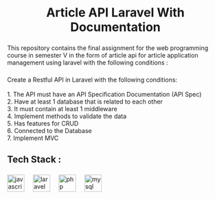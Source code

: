 <h1 align="center">Article API Laravel With Documentation</h1>

###

<p align="left">This repository contains the final assignment for the web programming course in semester V in the form of article api for article application management using laravel with the following conditions :</p>

###

<p align="left">Create a Restful API in Laravel with the following conditions:<br><br>1. The API must have an API Specification Documentation (API Spec)<br>2. Have at least 1 database that is related to each other<br>3. It must contain at least 1 middleware<br>4. Implement methods to validate the data<br>5. Has features for CRUD<br>6. Connected to the Database<br>7. Implement MVC</p>

###

<h2 align="left">Tech Stack :</h2>

###

<div align="left">
  <img src="https://cdn.jsdelivr.net/gh/devicons/devicon/icons/javascript/javascript-original.svg" height="40" alt="javascript logo"  />
  <img width="12" />
  <img src="https://cdn.jsdelivr.net/gh/devicons/devicon/icons/laravel/laravel-original.svg" height="40" alt="laravel logo"  />
  <img width="12" />
  <img src="https://cdn.jsdelivr.net/gh/devicons/devicon/icons/php/php-original.svg" height="40" alt="php logo"  />
  <img width="12" />
  <img src="https://cdn.jsdelivr.net/gh/devicons/devicon/icons/mysql/mysql-original.svg" height="40" alt="mysql logo"  />
</div>

###
